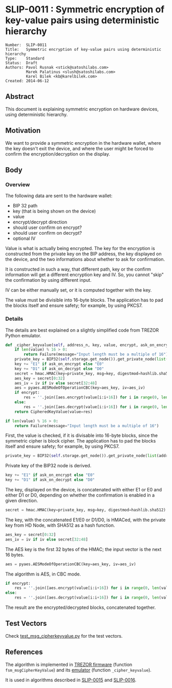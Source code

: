 # SLIP-0011 : Symmetric encryption of key-value pairs using deterministic hierarchy

```
Number:  SLIP-0011
Title:   Symmetric encryption of key-value pairs using deterministic hierarchy
Type:    Standard
Status:  Draft
Authors: Pavol Rusnak <stick@satoshilabs.com>
         Marek Palatinus <slush@satoshilabs.com>
         Karel Bilek <kb@karelbilek.com>
Created: 2014-06-12
```

## Abstract

This document is explaining symmetric encryption on hardware devices, using deterministic hierarchy.

## Motivation

We want to provide a symmetric encryption in the hardware wallet, where the key doesn't exit the device, and where the user might be forced to confirm the encryption/decryption on the display.

## Body

### Overview

The following data are sent to the hardware wallet:

* BIP 32 path
* key (that is being shown on the device)
* value
* encrypt/decrypt direction
* should user confirm on encrypt?
* should user confirm on decrypt?
* optional IV

Value is what is actually being encrypted. The key for the encryption is constructed from the private key on the BIP address, the key displayed on the device, and the two informations about whether to ask for confirmation.

It is constructed in such a way, that different path, key or the confirm information will get a different encryption key and IV. So, you cannot "skip" the confirmation by using different input.

IV can be either manually set, or it is computed together with the key.

The value must be divisible into 16-byte blocks. The application has to pad the blocks itself and ensure safety; for example, by using PKCS7.

### Details

The details are best explained on a slightly simplified code from TREZOR Python emulator.

```python
def _cipher_keyvalue(self, address_n, key, value, encrypt, ask_on_encrypt, ask_on_decrypt, iv):
    if len(value) % 16 > 0:
        return Failure(message="Input length must be a multiple of 16")
    private_key = BIP32(self.storage.get_node()).get_private_node(list(address_n)).private_key
    key += "E1" if ask_on_encrypt else "E0"
    key += "D1" if ask_on_decrypt else "D0"
    secret = hmac.HMAC(key=private_key, msg=key, digestmod=hashlib.sha512).digest()
    aes_key = secret[0:32]
    aes_iv = iv if iv else secret[32:48]
    aes = pyaes.AESModeOfOperationCBC(key=aes_key, iv=aes_iv)
    if encrypt:
        res = ''.join([aes.encrypt(value[i:i+16]) for i in range(0, len(value), 16)])
    else:
        res = ''.join([aes.decrypt(value[i:i+16]) for i in range(0, len(value), 16)])
    return CipheredKeyValue(value=res)
```

```python
if len(value) % 16 > 0:
    return Failure(message="Input length must be a multiple of 16")
```

First, the value is checked, if it is divisable into 16-byte blocks, since the symmetric cipher is block cipher. The application has to pad the blocks itself and ensure safety; for example, by using PKCS7.

```python
private_key = BIP32(self.storage.get_node()).get_private_node(list(address_n)).private_key
```

Private key of the BIP32 node is derived.

```python
key += "E1" if ask_on_encrypt else "E0"
key += "D1" if ask_on_decrypt else "D0"
```

The key, displayed on the device, is concatenated with either E1 or E0 and either D1 or D0, depending on whether the confirmation is enabled in a given direction.

```python
secret = hmac.HMAC(key=private_key, msg=key, digestmod=hashlib.sha512).digest()
```

The key, with the concatenated E1/E0 or D1/D0, is HMACed, with the private key from HD Node, with SHA512 as a hash function.

```python
aes_key = secret[0:32]
aes_iv = iv if iv else secret[32:48]
```

The AES key is the first 32 bytes of the HMAC; the input vector is the next 16 bytes.

```python
aes = pyaes.AESModeOfOperationCBC(key=aes_key, iv=aes_iv)
```

The algorithm is AES, in CBC mode.

```python
if encrypt:
    res = ''.join([aes.encrypt(value[i:i+16]) for i in range(0, len(value), 16)])
else:
    res = ''.join([aes.decrypt(value[i:i+16]) for i in range(0, len(value), 16)])
```

The result are the encrypted/decrypted blocks, concatenated together.

## Test Vectors

Check [test_msg_cipherkeyvalue.py](https://github.com/trezor/python-trezor/blob/master/trezorlib/tests/device_tests/test_msg_cipherkeyvalue.py) for the test vectors.

## References

The algorithm is implemented in [TREZOR firmware](https://github.com/trezor/trezor-mcu/blob/master/firmware/fsm.c) (function `fsm_msgCipherKeyValue`) and its [emulator](https://github.com/trezor/trezor-emu/blob/master/trezor/machine.py#L781) (function `_cipher_keyvalue`).

It is used in algorithms described in [SLIP-0015](slip-0015.md) and [SLIP-0016](slip-0016.md).
